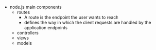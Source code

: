 - node.js main components
	- routes
		- A route is the endpoint the user wants to reach
		- defines the way in which the client requests are handled by the 
		  application endpoints
	- controllers
	- views
	- models